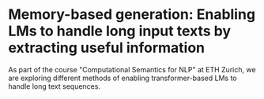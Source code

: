 # Memory-based generation: Enabling LMs to handle long input texts by extracting useful information

As part of the course "Computational Semantics for NLP" at ETH Zurich, we are exploring different methods of enabling transformer-based LMs to handle 
long text sequences. 
